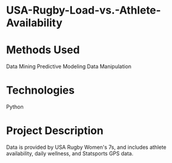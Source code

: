# USA-Rugby-Load-vs.-Athlete-Availability

# Methods Used
Data Mining
Predictive Modeling
Data Manipulation

# Technologies
Python

# Project Description
Data is provided by USA Rugby Women's 7s, and includes athlete availability, daily wellness, and Statsports GPS data. 
